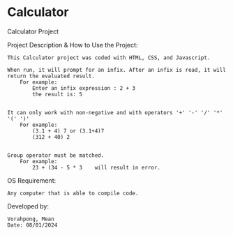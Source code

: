 # Calculator
Calculator Project

Project Description & How to Use the Project:

    This Calculator project was coded with HTML, CSS, and Javascript.

    When run, it will prompt for an infix. After an infix is read, it will return the evaluated result.
        For example:
            Enter an infix expression : 2 + 3
            the result is: 5


    It can only work with non-negative and with operators '+' '-' '/' '*' '(' ')'
        For example:
            (3.1 + 4) 7 or (3.1+4)7
            (312 + 40) 2


    Group operator must be matched.
        For example:
            23 + (34 - 5 * 3    will result in error.



OS Requirement:

    Any computer that is able to compile code.


Developed by:

    Vorahpong, Mean
    Date: 08/01/2024
